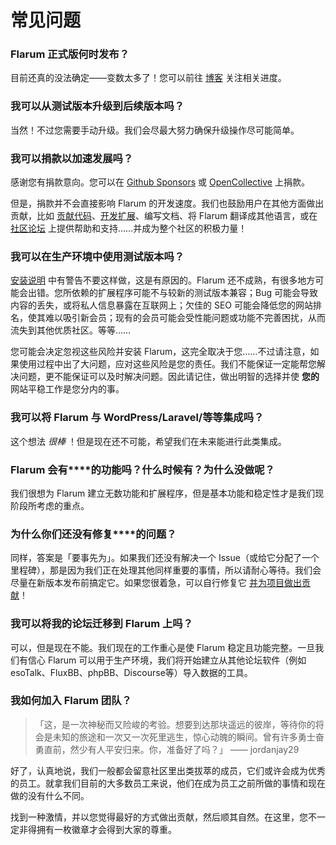 # 常见问题

### Flarum 正式版何时发布？

目前还真的没法确定——变数太多了！您可以前往 [博客](https://discuss.flarum.org/t/blog) 关注相关进度。

### 我可以从测试版本升级到后续版本吗？

当然！不过您需要手动升级。我们会尽最大努力确保升级操作尽可能简单。

### 我可以捐款以加速发展吗？

感谢您有捐款意向。您可以在 [Github Sponsors](https://github.com/sponsors/flarum) 或 [OpenCollective](https://opencollective.com/flarum) 上捐款。

但是，捐款并不会直接影响 Flarum 的开发速度。我们也鼓励用户在其他方面做出贡献，比如 [贡献代码](contributing.md)、[开发扩展](/extend/)、编写文档、将 Flarum 翻译成其他语言，或在 [社区论坛](https://discuss.flarum.org/) 上提供帮助和支持……并成为整个社区的积极力量！

### 我可以在生产环境中使用测试版本吗？

[安装说明](install.md) 中有警告不要这样做，这是有原因的。Flarum 还不成熟，有很多地方可能会出错。您所依赖的扩展程序可能不与较新的测试版本兼容；Bug 可能会导致内容的丢失，或将私人信息暴露在互联网上；欠佳的 SEO 可能会降低您的网站排名，使其难以吸引新会员；现有的会员可能会受性能问题或功能不完善困扰，从而流失到其他优质社区。等等……

您可能会决定忽视这些风险并安装 Flarum，这完全取决于您……不过请注意，如果使用过程中出了大问题，应对这些风险是您的责任。我们不能保证一定能帮您解决问题，更不能保证可以及时解决问题。因此请记住，做出明智的选择并使 **您的** 网站平稳工作是您分内的事。

### 我可以将 Flarum 与 WordPress/Laravel/等等集成吗？

这个想法 _很棒_ ！但是现在还不可能，希望我们在未来能进行此类集成。

### Flarum 会有****的功能吗？什么时候有？为什么没做呢？

我们很想为 Flarum 建立无数功能和扩展程序，但是基本功能和稳定性才是我们现阶段所考虑的重点。

### 为什么你们还没有修复****的问题？

同样，答案是「要事先为」。如果我们还没有解决一个 Issue（或给它分配了一个里程碑），那是因为我们正在处理其他同样重要的事情，所以请耐心等待。我们会尽量在新版本发布前搞定它。如果您很着急，可以自行修复它 [并为项目做出贡献](contributing.md)！

### 我可以将我的论坛迁移到 Flarum 上吗？

可以，但是现在不能。我们现在的工作重心是使 Flarum 稳定且功能完整。一旦我们有信心 Flarum 可以用于生产环境，我们将开始建立从其他论坛软件（例如 esoTalk、FluxBB、phpBB、Discourse等）导入数据的工具。

### 我如何加入 Flarum 团队？

> 「这，是一次神秘而又险峻的考验。想要到达那块遥远的彼岸，等待你的将会是未知的旅途和一次又一次死里逃生，惊心动魄的瞬间。曾有许多勇士奋勇直前，然少有人平安归来。你，准备好了吗？」 —— jordanjay29

好了，认真地说，我们一般都会留意社区里出类拔萃的成员，它们或许会成为优秀的员工。就拿我们目前的大多数员工来说，他们在成为员工之前所做的事情和现在做的没有什么不同。

找到一种激情，并以您觉得最好的方式做出贡献，然后顺其自然。在这里，您不一定非得拥有一枚徽章才会得到大家的尊重。

<!--
### 为什么 Flarum 使用 Composer？为什么我就不能光下个压缩包呢？
  https://github.com/flarum/docs/issues/20
-->
